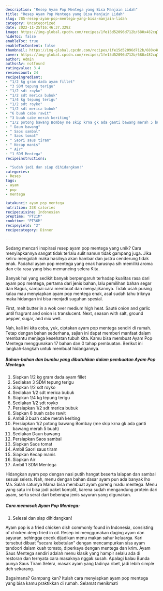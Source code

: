 ```yaml
---
description: "Resep Ayam Pop Mentega yang Bisa Manjain Lidah"
title: "Resep Ayam Pop Mentega yang Bisa Manjain Lidah"
slug: 785-resep-ayam-pop-mentega-yang-bisa-manjain-lidah
category: Uncategorized
date: 2022-11-25T16:46:37.329Z
image: https://img-global.cpcdn.com/recipes/1fe15d52096d712b/680x482cq70/ayam-pop-mentega-foto-resep-utama.jpg
hideToc: false
enableToc: true
enableTocContent: false
thumbnail: https://img-global.cpcdn.com/recipes/1fe15d52096d712b/680x482cq70/ayam-pop-mentega-foto-resep-utama.jpg
cover: https://img-global.cpcdn.com/recipes/1fe15d52096d712b/680x482cq70/ayam-pop-mentega-foto-resep-utama.jpg
author: Admin
authorAv: notfound
ratingvalue: 3.4
reviewcount: 24
recipeingredient:
- "1/2 kg gram dada ayam fillet"
- "3 SDM tepung terigu"
- "1/2 sdt royko"
- "1/2 sdt merica bubuk"
- "1/4 kg tepung terigu"
- "1/2 sdt royko"
- "1/2 sdt merica bubuk"
- "6 buah cabe rawit"
- "3 buah cabe merah keriting"
- "1/2 potong bawang Bombay me skip krna gk ada ganti bawang merah 5 buah"
- " Daun bawang"
- " Saos sambal"
- " Saos tomat"
- " Saori saus tiram"
- " Kecap manis"
- " Air"
- "1 SDM Mentega"
recipeinstructions:

- "Sudah jadi dan siap dihidangkan!"
categories:
- Resep
tags:
- ayam
- pop
- mentega

katakunci: ayam pop mentega 
nutrition: 238 calories
recipecuisine: Indonesian
preptime: "PT21M"
cooktime: "PT36M"
recipeyield: "2"
recipecategory: Dinner

---
```





Sedang mencari inspirasi resep ayam pop mentega yang unik? Cara menyiapkannya sangat tidak terlalu sulit namun tidak gampang juga. Jika keliru mengolah maka hasilnya akan hambar dan justru cenderung tidak enak. Padahal ayam pop mentega yang enak harusnya sih memiliki aroma dan cita rasa yang bisa memancing selera Kita.





Banyak hal yang sedikit banyak berpengaruh terhadap kualitas rasa dari ayam pop mentega, pertama dari jenis bahan, lalu pemilihan bahan segar dan Bagus, sampai cara membuat dan menyajikannya. Tidak usah pusing kalau mau menyiapkan ayam pop mentega enak,      asal sudah tahu triknya maka hidangan ini bisa menjadi suguhan spesial.














First, melt butter in a wok over medium high heat. Sauté onion and garlic until fragrant and onion is translucent. Next, season with salt, ground pepper, sugar, and mix well.






Nah, kali ini kita coba, yuk, ciptakan ayam pop mentega sendiri di rumah. Tetap dengan bahan sederhana, sajian ini dapat memberi manfaat dalam membantu menjaga kesehatan tubuh kita. Kamu bisa membuat Ayam Pop Mentega menggunakan 17 bahan dan 0 tahap pembuatan. Berikut ini langkah-langkah untuk membuat hidangannya.

<!--inarticleads1-->

##### Bahan-bahan dan bumbu yang dibutuhkan dalam pembuatan Ayam Pop Mentega:

1. Siapkan 1/2 kg gram dada ayam fillet
1. Sediakan 3 SDM tepung terigu
1. Siapkan 1/2 sdt royko
1. Sediakan 1/2 sdt merica bubuk
1. Siapkan 1/4 kg tepung terigu
1. Sediakan 1/2 sdt royko
1. Persiapkan 1/2 sdt merica bubuk
1. Siapkan 6 buah cabe rawit
1. Ambil 3 buah cabe merah keriting
1. Persiapkan 1/2 potong bawang Bombay (me skip krna gk ada ganti bawang merah 5 buah)
1. Sediakan  Daun bawang
1. Persiapkan  Saos sambal
1. Siapkan  Saos tomat
1. Ambil  Saori saus tiram
1. Siapkan  Kecap manis
1. Siapkan  Air
1. Ambil 1 SDM Mentega


Hidangkan ayam pop dengan nasi putih hangat beserta lalapan dan sambal sesuai selera. Nah, menu dengan bahan dasar ayam pun ada banyak lho Ma. Salah satunya Mama bisa membuat ayam goreng madu mentega. Menu yang satu ini bisa jadi paket komplit, karena sudah mengandung protein dari ayam, serta serat dari beberapa jenis sayuran yang digunakan. 

<!--inarticleads2-->

##### Cara memasak Ayam Pop Mentega:


1. Selesai dan siap dihidangkan!

Ayam pop is a fried chicken dish commonly found in Indonesia, consisting of chicken deep fried in oil. Resep ini menggunakan daging ayam dan sayuran, sehingga cocok dijadikan menu makan sahur keluarga. Kari tersebut dibuat &#34;secara kebetulan&#34; dengan mencampurkan sisa ayam tandoori dalam kuah tomato, diperkaya dengan mentega dan krim. Ayam Saus Mentega sendiri adalah menu klasik yang hampir selalu ada di restoran dan ternyata cara masaknya nggak susah. Apalagi kalau Bunda punya Saus Tiram Selera, masak ayam yang tadinya ribet, jadi lebih simple deh sekarang. 

Bagaimana? Gampang kan? Itulah cara menyiapkan ayam pop mentega yang bisa kamu praktikkan di rumah. Selamat menikmati
